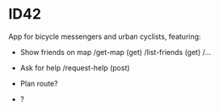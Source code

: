 # ID42

App for bicycle messengers and urban cyclists, featuring:

* Show friends on map
  /get-map (get)
  /list-friends (get)
  /... 
  
* Ask for help 
  /request-help (post)

* Plan route?
* ?


